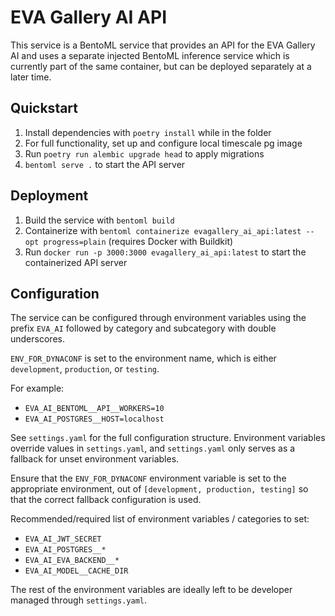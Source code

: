 # EVA Gallery AI API

This service is a BentoML service that provides an API for the EVA Gallery AI and uses a separate injected BentoML inference service which is currently part of the same container, but can be deployed separately at a later time.

## Quickstart

1. Install dependencies with `poetry install` while in the folder
2. For full functionality, set up and configure local timescale pg image
3. Run `poetry run alembic upgrade head` to apply migrations
4. `bentoml serve .` to start the API server

## Deployment

1. Build the service with `bentoml build`
2. Containerize with `bentoml containerize evagallery_ai_api:latest --opt progress=plain` (requires Docker with Buildkit)
3. Run `docker run -p 3000:3000 evagallery_ai_api:latest` to start the containerized API server

## Configuration

The service can be configured through environment variables using the prefix `EVA_AI` followed by category and subcategory with double underscores.

`ENV_FOR_DYNACONF` is set to the environment name, which is either `development`, `production`, or `testing`.

For example:
- `EVA_AI_BENTOML__API__WORKERS=10` 
- `EVA_AI_POSTGRES__HOST=localhost`

See `settings.yaml` for the full configuration structure. Environment variables override values in `settings.yaml`, and `settings.yaml` only serves as a fallback for unset environment variables.

Ensure that the `ENV_FOR_DYNACONF` environment variable is set to the appropriate environment, out of `[development, production, testing]` so that the correct fallback configuration is used.

Recommended/required list of environment variables / categories to set:
- `EVA_AI_JWT_SECRET`
- `EVA_AI_POSTGRES__*`
- `EVA_AI_EVA_BACKEND__*`
- `EVA_AI_MODEL__CACHE_DIR`

The rest of the environment variables are ideally left to be developer managed through `settings.yaml`.
